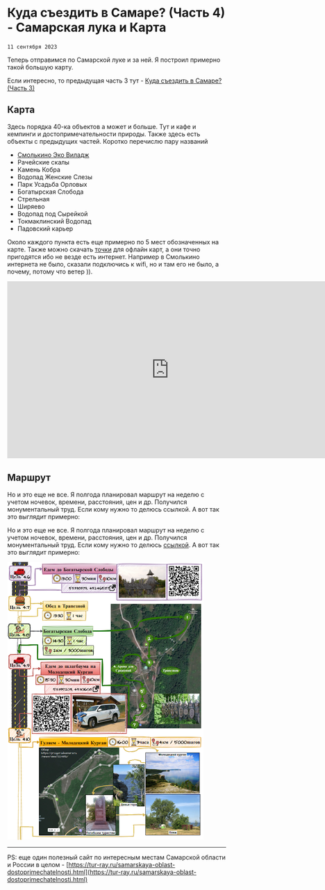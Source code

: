 <!--
{
  "draft": false,
  "tags": ["Путешествие"]
}
-->

# Куда съездить в Самаре? (Часть 4) - Самарская лука и Карта

```blogEnginePageDate
11 сентября 2023
```

Теперь отправимся по Самарской луке и за ней. Я построил примерно такой большую карту.

Если интересно, то предыдущая часть 3 тут - [Куда съездить в Самаре? (Часть 3)](../КудаСъездитьВСамареЧасть3/index.html)

## Карта

Здесь порядка 40-ка объектов а может и больше. Тут и кафе и кемпинги и достопримечательности природы. Также здесь есть
объекты с предыдущих частей. Коротко перечислю пару названий

* [Смолькино Эко Виладж](https://campglamp.ru/catalog/glemping-smolkino-eko-villadzh-263)
* Рачейские скалы
* Камень Кобра
* Водопад Женские Слезы
* Парк Усадьба Орловых
* Богатырская Слобода
* Стрельная
* Ширяево
* Водопад под Сырейкой
* Токмаклинский Водопад
* Падовский карьер

Около каждого пункта есть еще примерно по 5 мест обозначенных на карте. Также можно
скачать [точки](Лето-v-3_18-04-2023_21-29-43.kml) для офлайн карт, а они
точно пригодятся ибо не везде есть интернет. Например в Смолькино интернета не было, сказали подключись к wifi, но и там
его не было, а почему, потому что ветер )).

<iframe src="https://yandex.com/map-widget/v1/?um=constructor%3Acded35aa4fef4c2ab6e7586964d54a7bd14432688249d0b7aa13c7ddb04634c5&amp;source=constructor" width="744" height="408" frameborder="0"></iframe>

## Маршрут

Но и это еще не все. Я полгода планировал маршрут на неделю с учетом ночевок, времени, расстояния, цен и др. Получился
монументальный труд. Если кому нужно то делюсь ссылкой. А вот так это выглядит примерно:

Но и это еще не все. Я полгода планировал маршрут на неделю с учетом ночевок, времени, расстояния, цен и др. Получился
монументальный труд. Если кому нужно то
делюсь [ссылкой](https://drive.google.com/drive/folders/122i4g-EtNDIyeQHsjruCIe30DTavJgmF?usp=sharing). А вот так это
выглядит примерно:

![img.png](img.png)

-----

PS: еще один полезный сайт по интересным местам Самарской области и России в
целом - [https://tur-ray.ru/samarskaya-oblast-dostoprimechatelnosti.html](https://tur-ray.ru/samarskaya-oblast-dostoprimechatelnosti.html)


